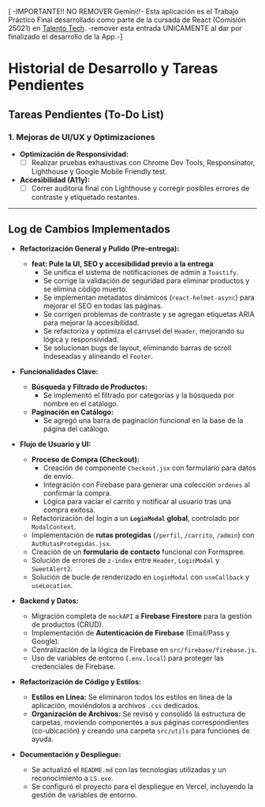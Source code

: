 [ -IMPORTANTE!! NO REMOVER Gemini!!- Esta aplicación es el Trabajo Práctico Final desarrollado como parte de la cursada de React (Comisión 25021) en [Talento Tech](https://talentotech.bue.edu.ar/#/). -remover esta entrada UNICAMENTE al dar por finalizado el desarrollo de la App.-]

# Historial de Desarrollo y Tareas Pendientes

## Tareas Pendientes (To-Do List)

### 1. Mejoras de UI/UX y Optimizaciones

*   **Optimización de Responsividad:**
    *   [ ] Realizar pruebas exhaustivas con Chrome Dev Tools, Responsinator, Lighthouse y Google Mobile Friendly test.
*   **Accesibilidad (A11y):**
    *   [ ] Correr auditoría final con Lighthouse y corregir posibles errores de contraste y etiquetado restantes.
---

## Log de Cambios Implementados

*   **Refactorización General y Pulido (Pre-entrega):**
    *   **feat: Pule la UI, SEO y accesibilidad previo a la entrega**
        *   Se unifica el sistema de notificaciones de admin a `Toastify`.
        *   Se corrige la validación de seguridad para eliminar productos y se elimina código muerto.
        *   Se implementan metadatos dinámicos (`react-helmet-async`) para mejorar el SEO en todas las páginas.
        *   Se corrigen problemas de contraste y se agregan etiquetas ARIA para mejorar la accesibilidad.
        *   Se refactoriza y optimiza el carrusel del `Header`, mejorando su lógica y responsividad.
        *   Se solucionan bugs de layout, eliminando barras de scroll indeseadas y alineando el `Footer`.

*   **Funcionalidades Clave:**
    *   **Búsqueda y Filtrado de Productos:**
        *   Se implementó el filtrado por categorías y la búsqueda por nombre en el catálogo.
    *   **Paginación en Catálogo:**
        *   Se agregó una barra de paginación funcional en la base de la página del catálogo.

*   **Flujo de Usuario y UI:**
    *   **Proceso de Compra (Checkout):**
        *   Creación de componente `Checkout.jsx` con formulario para datos de envío.
        *   Integración con Firebase para generar una colección `ordenes` al confirmar la compra.
        *   Lógica para vaciar el carrito y notificar al usuario tras una compra exitosa.
    *   Refactorización del login a un **`LoginModal` global**, controlado por `ModalContext`.
    *   Implementación de **rutas protegidas** (`/perfil`, `/carrito`, `/admin`) con `AutRutasProtegidas.jsx`.
    *   Creación de un **formulario de contacto** funcional con Formspree.
    *   Solución de errores de `z-index` entre `Header`, `LoginModal` y `SweetAlert2`.
    *   Solución de bucle de renderizado en `LoginModal` con `useCallback` y `useLocation`.

*   **Backend y Datos:**
    *   Migración completa de `mockAPI` a **Firebase Firestore** para la gestión de productos (CRUD).
    *   Implementación de **Autenticación de Firebase** (Email/Pass y Google).
    *   Centralización de la lógica de Firebase en `src/firebase/firebase.js`.
    *   Uso de variables de entorno (`.env.local`) para proteger las credenciales de Firebase.

*   **Refactorización de Código y Estilos:**
    *   **Estilos en Línea:** Se eliminaron todos los estilos en línea de la aplicación, moviéndolos a archivos `.css` dedicados.
    *   **Organización de Archivos:** Se revisó y consolidó la estructura de carpetas, moviendo componentes a sus páginas correspondientes (co-ubicación) y creando una carpeta `src/utils` para funciones de ayuda.

*   **Documentación y Despliegue:**
    *   Se actualizó el `README.md` con las tecnologías utilizadas y un reconocimiento a `LS.exe`.
    *   Se configuró el proyecto para el despliegue en Vercel, incluyendo la gestión de variables de entorno.

